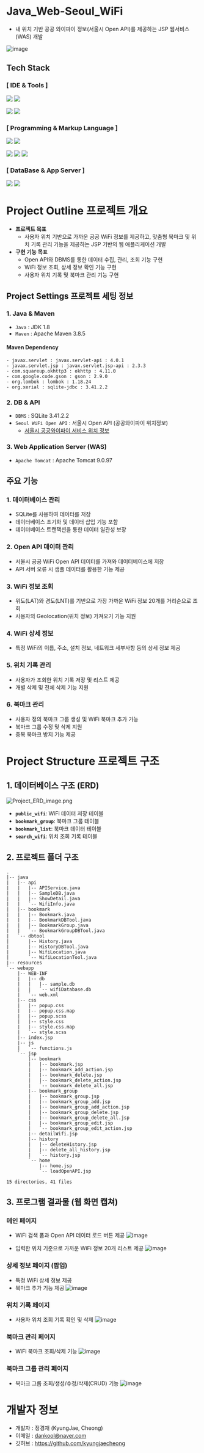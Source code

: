 # Java_Web-Seoul_WiFi
- 내 위치 기반 공공 와이파이 정보(서울시 Open API)를 제공하는 JSP 웹서비스(WAS) 개발

![image](https://github.com/user-attachments/assets/3de1885d-4f50-499f-9d58-5388b8c04c18)

<div align=left>

## Tech Stack

### [ IDE & Tools ]

<img src="https://img.shields.io/badge/intellij idea-007ACC?style=for-the-badge&logo=intellijidea&logoColor=white"></a>
<img src="https://img.shields.io/badge/apache maven-C71A36?style=for-the-badge&logo=apachemaven&logoColor=white"></a>

<img src="https://img.shields.io/badge/postman-FF6C37?style=for-the-badge&logo=postman&logoColor=white"></a>
<img src="https://img.shields.io/badge/github copilot-000000?style=for-the-badge&logo=githubcopilot&logoColor=white"></a>

### [ Programming & Markup Language ]

<img src="https://img.shields.io/badge/Java-C71A36?style=for-the-badge&logo=java&logoColor=white"></a>
<img src="https://img.shields.io/badge/javascript-F7DF1E?style=for-the-badge&logo=javascript&logoColor=black"></a>

<img src="https://img.shields.io/badge/HTML5-E34F26?style=for-the-badge&logo=HTML5&logoColor=white"></a>
<img src="https://img.shields.io/badge/CSS3-1572B6?style=for-the-badge&logo=CSS3&logoColor=white"></a>
<img src="https://img.shields.io/badge/SCSS-CC6699?style=for-the-badge&logo=sass&logoColor=white"></a>

### [ DataBase & App Server ]
<img src="https://img.shields.io/badge/sqlite-003B57?style=for-the-badge&logo=sqlite&logoColor=white"></a>
<img src="https://img.shields.io/badge/apache tomcat-F8DC75?style=for-the-badge&logo=apache tomcat&logoColor=black"></a>

</div>

# Project Outline 프로젝트 개요
- **프로젝트 목표**
  - 사용자 위치 기반으로 가까운 공공 WiFi 정보를 제공하고, 맞춤형 북마크 및 위치 기록 관리 기능을 제공하는 JSP 기반의 웹 애플리케이션 개발
- **구현 기능 목표**
  - Open API와 DBMS를 통한 데이터 수집, 관리, 조회 기능 구현
  - WiFi 정보 조회, 상세 정보 확인 기능 구현
  - 사용자 위치 기록 및 북마크 관리 기능 구현

## Project Settings 프로젝트 세팅 정보

### 1. Java & Maven
- `Java` : JDK 1.8
- `Maven` : Apache Maven 3.8.5

#### Maven Dependency
```
- javax.servlet : javax.servlet-api : 4.0.1
- javax.servlet.jsp : javax.servlet.jsp-api : 2.3.3
- com.squareup.okhttp3 : okhttp : 4.11.0
- com.google.code.gson : gson : 2.9.0
- org.lombok : lombok : 1.18.24
- org.xerial : sqlite-jdbc : 3.41.2.2
```

### 2. DB & API
- `DBMS` : SQLite 3.41.2.2
- `Seoul WiFi Open API` : 서울시 Open API (공공와이파이 위치정보)
  - [서울시 공공와이파이 서비스 위치 정보](https://data.seoul.go.kr/dataList/OA-20883/S/1/datasetView.do)

### 3. Web Application Server (WAS)
- `Apache Tomcat` : Apache Tomcat 9.0.97

## 주요 기능

### 1. **데이터베이스 관리**
- SQLite를 사용하여 데이터를 저장
- 데이터베이스 초기화 및 데이터 삽입 기능 포함
- 데이터베이스 트랜잭션을 통한 데이터 일관성 보장

### 2. **Open API 데이터 관리**
- 서울시 공공 WiFi Open API 데이터를 가져와 데이터베이스에 저장
- API 서버 오류 시 샘플 데이터를 활용한 기능 제공

### 3. **WiFi 정보 조회**
- 위도(LAT)와 경도(LNT)를 기반으로 가장 가까운 WiFi 정보 20개를 거리순으로 조회
- 사용자의 Geolocation(위치 정보) 가져오기 기능 지원

### 4. **WiFi 상세 정보**
- 특정 WiFi의 이름, 주소, 설치 정보, 네트워크 세부사항 등의 상세 정보 제공

### 5. **위치 기록 관리**
- 사용자가 조회한 위치 기록 저장 및 리스트 제공
- 개별 삭제 및 전체 삭제 기능 지원

### 6. **북마크 관리**
- 사용자 정의 북마크 그룹 생성 및 WiFi 북마크 추가 가능
- 북마크 그룹 수정 및 삭제 지원
- 중복 북마크 방지 기능 제공

# Project Structure 프로젝트 구조

## 1. 데이터베이스 구조 (ERD)
![Project_ERD_image.png](Project_ERD_image.png)
- **`public_wifi`**: WiFi 데이터 저장 테이블
- **`bookmark_group`**: 북마크 그룹 테이블
- **`bookmark_list`**: 북마크 데이터 테이블
- **`search_wifi`**: 위치 조회 기록 테이블

## 2. 프로젝트 폴더 구조

```
.
|-- java
|   |-- api
|   |   |-- APIService.java
|   |   |-- SampleDB.java
|   |   |-- ShowDetail.java
|   |   `-- WifiInfo.java
|   |-- bookmark
|   |   |-- Bookmark.java
|   |   |-- BookmarkDBTool.java
|   |   |-- BookmarkGroup.java
|   |   `-- BookmarkGroupDBTool.java
|   `-- dbtool
|       |-- History.java
|       |-- HistoryDBTool.java
|       |-- WifiLocation.java
|       `-- WifiLocationTool.java
|-- resources
`-- webapp
    |-- WEB-INF
    |   |-- db
    |   |   |-- sample.db
    |   |   `-- wifiDatabase.db
    |   `-- web.xml
    |-- css
    |   |-- popup.css
    |   |-- popup.css.map
    |   |-- popup.scss
    |   |-- style.css
    |   |-- style.css.map
    |   `-- style.scss
    |-- index.jsp
    |-- js
    |   `-- functions.js
    `-- jsp
        |-- bookmark
        |   |-- bookmark.jsp
        |   |-- bookmark_add_action.jsp
        |   |-- bookmark_delete.jsp
        |   |-- bookmark_delete_action.jsp
        |   `-- bookmark_delete_all.jsp
        |-- bookmark_group
        |   |-- bookmark_group.jsp
        |   |-- bookmark_group_add.jsp
        |   |-- bookmark_group_add_action.jsp
        |   |-- bookmark_group_delete.jsp
        |   |-- bookmark_group_delete_all.jsp
        |   |-- bookmark_group_edit.jsp
        |   `-- bookmark_group_edit_action.jsp
        |-- detailWifi.jsp
        |-- history
        |   |-- deleteHistory.jsp
        |   |-- delete_all_history.jsp
        |   `-- history.jsp
        `-- home
            |-- home.jsp
            `-- loadOpenAPI.jsp

15 directories, 41 files
```

## 3. 프로그램 결과물 (웹 화면 캡쳐)
### 메인 페이지
- WiFi 검색 폼과 Open API 데이터 로드 버튼 제공
  ![image](https://github.com/user-attachments/assets/3f0c4ab0-b891-4dbd-8a1e-c41869e0bff3)
  
- 입력한 위치 기준으로 가까운 WiFi 정보 20개 리스트 제공
  ![image](https://github.com/user-attachments/assets/43f2d946-545c-439a-8821-576028f0e46b)

### 상세 정보 페이지 (팝업)
- 특정 WiFi 상세 정보 제공
- 북마크 추가 기능 제공
  ![image](https://github.com/user-attachments/assets/b6081720-96ca-4112-9db3-fabe96472823)

### 위치 기록 페이지
- 사용자 위치 조회 기록 확인 및 삭제
  ![image](https://github.com/user-attachments/assets/e0b1b41d-05be-42cc-8356-e273289d0c74)

### 북마크 관리 페이지
- WiFi 북마크 조회/삭제 기능
  ![image](https://github.com/user-attachments/assets/1d643ed0-6f14-4c0d-8425-840828c8d4d4)

### 북마크 그룹 관리 페이지
- 북마크 그룹 조회/생성/수정/삭제(CRUD) 기능
  ![image](https://github.com/user-attachments/assets/62f4717b-848c-4927-b332-5279992e6a7b)

# 개발자 정보
- 개발자 : 정경재 (KyungJae, Cheong)
- 이메일 : dankool@naver.com
- 깃허브 : https://github.com/kyungjaecheong

